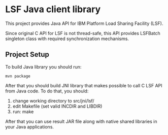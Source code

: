 # LSF Java client library

This project provides Java API for IBM Platform Load Sharing Facility (LSF).

Since original C API for LSF is not thread-safe, this API provides LSFBatch
 singleton class with required synchronization mechanisms.

## Project Setup

To build Java library you should run:

    mvn package

After that you should build JNI library that makes possible to call C LSF API
from Java code. To do that, you should:

1. change working directory to src/jni/lsf/
2. edit Makefile (set valid INCDIR and LIBDIR)
3. run:
    make

After that you can use result JAR file along with native shared libraries in
your Java applications.
